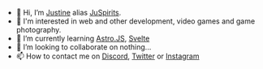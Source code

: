 - 👋 Hi, I’m [Justine](https://pronouns.page/@JuSpirits) alias [JuSpirits](https://github.com/JuSpirits).
- 👀 I'm interested in web and other development, video games and game photography.
- 🌱 I’m currently learning [Astro.JS](https://astro.build/?ref=github.com/JuSpirits), [Svelte](https://docs.astro.build/fr/guides/integrations-guide/svelte/?ref=github.com/JuSpirits)
- 💞️ I’m looking to collaborate on nothing...
- 📫 How to contact me on [Discord](https://discord.com/users/1114315217640362107), [Twitter](https://twitter.com/JuSpirits) or [Instagram](https://www.instagram.com/JuSpirits/)

<!---
JuSpirits/JuSpirits is a ✨ special ✨ repository because its `README.md` (this file) appears on your GitHub profile.
You can click the Preview link to take a look at your changes.
--->
